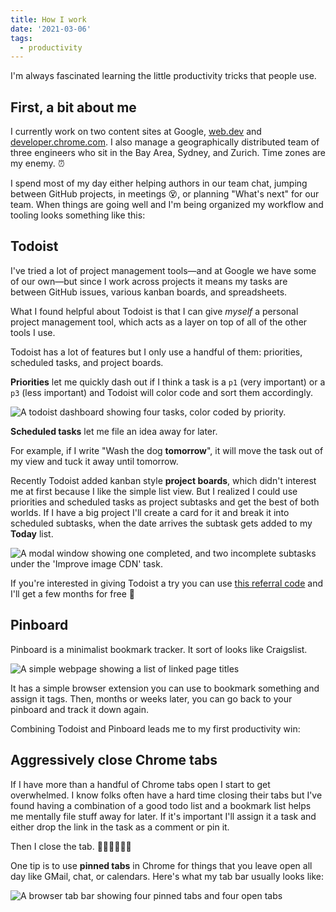 ```yaml
---
title: How I work
date: '2021-03-06'
tags:
  - productivity
---
```


I'm always fascinated learning the little productivity tricks that people use.

## First, a bit about me

I currently work on two content sites at Google, [web.dev](https://web.dev) and [developer.chrome.com](https://developer.chrome.com). I also manage a geographically distributed team of three engineers who sit in the Bay Area, Sydney, and Zurich. Time zones are my enemy. ⏰

I spend most of my day either helping authors in our team chat, jumping between GitHub projects, in meetings 😵, or planning "What's next" for our team. When things are going well and I'm being organized my workflow and tooling looks something like this:

## Todoist

I've tried a lot of project management tools—and at Google we have some of our own—but since I work across projects it means my tasks are between GitHub issues, various kanban boards, and spreadsheets.

What I found helpful about Todoist is that I can give _myself_ a personal project management tool, which acts as a layer on top of all of the other tools I use.

Todoist has a lot of features but I only use a handful of them: priorities, scheduled tasks, and project boards.

**Priorities** let me quickly dash out if I think a task is a `p1` (very important) or a `p3` (less important) and Todoist will color code and sort them accordingly.

![A todoist dashboard showing four tasks, color coded by priority.](/images/todoist.jpg "RIP my Travel project.")

**Scheduled tasks** let me file an idea away for later.

For example, if I write "Wash the dog **tomorrow**", it will move the task out of my view and tuck it away until tomorrow.

Recently Todoist added kanban style **project boards**, which didn't interest me at first because I like the simple list view. But I realized I could use priorities and scheduled tasks as project subtasks and get the best of both worlds. If I have a big project I'll create a card for it and break it into scheduled subtasks, when the date arrives the subtask gets added to my **Today** list.

![A modal window showing one completed, and two incomplete subtasks under the 'Improve image CDN' task.](/images/todoist-subtasks.jpg "Subtasks prevent me from losing my place when I get distracted.")

If you're interested in giving Todoist a try you can use [this referral code](https://todoist.com/r/rob_dodson_vloaey) and I'll get a few months for free 🤝

## Pinboard

Pinboard is a minimalist bookmark tracker. It sort of looks like Craigslist.

![A simple webpage showing a list of linked page titles](/images/pinboard.jpg "Not a lot going on here, but I kind of like that.")

It has a simple browser extension you can use to bookmark something and assign it tags. Then, months or weeks later, you can go back to your pinboard and track it down again.

Combining Todoist and Pinboard leads me to my first productivity win:

## Aggressively close Chrome tabs

If I have more than a handful of Chrome tabs open I start to get overwhelmed. I know folks often have a hard time closing their tabs but I've found having a combination of a good todo list and a bookmark list helps me mentally file stuff away for later. If it's important I'll assign it a task and either drop the link in the task as a comment or pin it.

Then I close the tab. 💆‍♂️💆‍♂️💆‍♂️

One tip is to use **pinned tabs** in Chrome for things that you leave open all day like GMail, chat, or calendars.
Here's what my tab bar usually looks like:

![A browser tab bar showing four pinned tabs and four open tabs]()